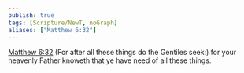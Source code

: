 ```yaml
---
publish: true
tags: [Scripture/NewT, noGraph]
aliases: ["Matthew 6:32"]
---
```

[Matthew 6:32](https://churchofjesuschrist.org/study/scriptures/nt/matt/6?lang=eng&id=p32#p32) (For after all these things do the Gentiles seek:) for your heavenly Father knoweth that ye have need of all these things.
